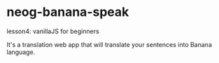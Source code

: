 # neog-banana-speak
lesson4: vanillaJS for beginners

It's a translation web app that will translate your sentences into Banana language.
